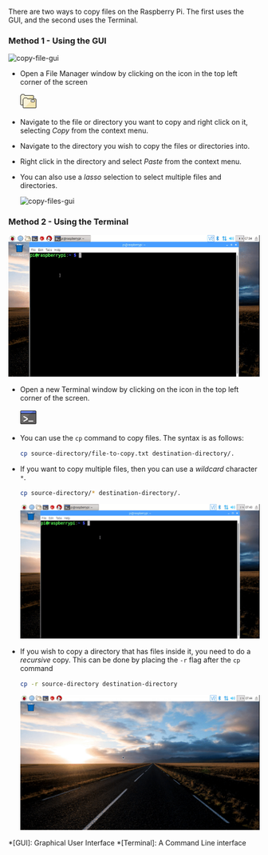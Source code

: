 There are two ways to copy files on the Raspberry Pi. The first uses the GUI, and the second uses the Terminal.

### Method 1 - Using the GUI

![copy-file-gui](images/copy-file-gui.gif)

- Open a File Manager window by clicking on the icon in the top left corner of the screen

   ![file-manager](images/file-manager.png)

- Navigate to the file or directory you want to copy and right click on it, selecting *Copy* from the context menu.
- Navigate to the directory you wish to copy the files or directories into.
- Right click in the directory and select *Paste* from the context menu.
- You can also use a *lasso* selection to select multiple files and directories.

   ![copy-files-gui](images/copy-files-gui.gif)


### Method 2 - Using the Terminal

![copy-file-cli](images/copy-file-cli.gif)

- Open a new Terminal window by clicking on the icon in the top left corner of the screen.

   ![terminal](images/terminal.png)

- You can use the `cp` command to copy files. The syntax is as follows:

   ~~~bash
   cp source-directory/file-to-copy.txt destination-directory/.
   ~~~

- If you want to copy multiple files, then you can use a *wildcard* character `*`.

   ~~~bash
   cp source-directory/* destination-directory/.
   ~~~

   ![copy-files-cli](images/copy-files-cli.gif)

- If you wish to copy a directory that has files inside it, you need to do a *recursive* copy. This can be done by placing the `-r` flag after the `cp` command

   ~~~bash
   cp -r source-directory destination-directory
   ~~~
   
   ![copy-directory-cli](images/copy-directory-cli.gif)
   
*[GUI]: Graphical User Interface
*[Terminal]: A Command Line interface
